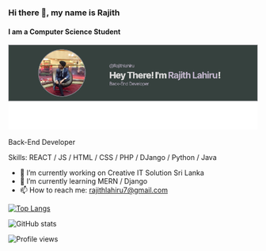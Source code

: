 ### Hi there 👋, my name is Rajith
#### I am a Computer Science Student
![I am a Computer Science Student](https://github.com/Rajithlahiru/Rajithlahiru/blob/main/image.png?raw=true)

Back-End Developer 

Skills: REACT / JS / HTML / CSS / PHP / DJango / Python / Java

- 🔭 I’m currently working on Creative IT Solution Sri Lanka 
- 🌱 I’m currently learning MERN / Django 
- 📫 How to reach me: rajithlahiru7@gmail.com 
 

[![Top Langs](https://github-readme-stats.vercel.app/api/top-langs/?username=Rajithlahiru&layout=compact)](https://github.com/anuraghazra/github-readme-stats)

![GitHub stats](https://github-readme-stats.vercel.app/api?username=Rajithlahiru&show_icons=true&count_private=true&theme=tokyonight)  

![Profile views](https://gpvc.arturio.dev/Rajithlahiru) 


